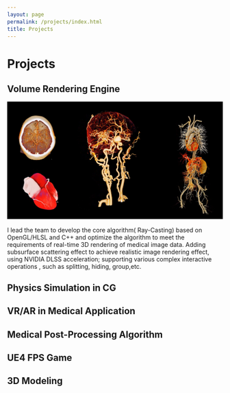 ```yaml
---
layout: page
permalink: /projects/index.html
title: Projects
---
```


# Projects

## Volume Rendering Engine

![imageVolumerendering](images/volumerendering.png)

I lead the team to develop the core algorithm( Ray-Casting) based on OpenGL/HLSL and C++ and optimize the algorithm to meet the requirements of real-time 3D rendering of medical image data. Adding subsurface scattering effect to achieve realistic image rendering effect, using NVIDIA DLSS acceleration; supporting various complex interactive operations , such as splitting, hiding, group,etc.

##  Physics Simulation in CG



## VR/AR in Medical Application



## Medical Post-Processing Algorithm



## UE4 FPS Game



## 3D Modeling






